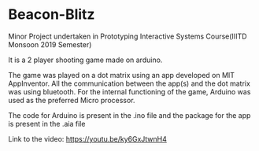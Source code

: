 # Beacon-Blitz
Minor Project undertaken in Prototyping Interactive Systems Course(IIITD Monsoon 2019 Semester)

It is a 2 player shooting game made on arduino.

The game was played on a dot matrix using an app developed on MIT AppInventor. All the communication between the app(s) and the dot matrix was using bluetooth. For the internal functioning of the game, Arduino was used as the preferred Micro processor.

The code for Arduino is present in the .ino file and the package for the app is present in the .aia file

Link to the video: https://youtu.be/ky6GxJtwnH4

